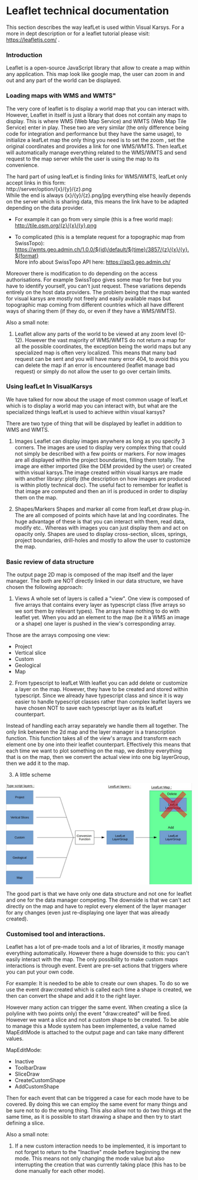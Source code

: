 Leaflet technical documentation
===============================
This section describes the way leafLet is used within Visual Karsys. For a more in dept description or for a leaflet tutorial please visit: https://leafletjs.com/ .

### Introduction

Leaflet is a open-source JavaScript library that allow to create a map within any application. This map look like google map, the user can zoom in and out and any part of the world can be displayed.

### Loading maps with WMS and WMTS"

The very core of leaflet is to display a world map that you can interact with. However, Leaflet in itself is just a library that does not contain any maps to display. This is where WMS (Web Map Service) and WMTS (Web Map Tile Service) enter in play. These two are very similar (the only difference being code for integration and performance but they have the same usage), to initialize a leafLet map the only thing you need is to set the zoom , set the original coordinates and provides a link for one WMS/WMTS. Then leafLet will automatically manage everything related to the WMS/WMTS and send request to the map server while the user is using the map to its convenience.

The hard part of using leafLet is finding links for WMS/WMTS, leafLet only accept links in this form: <br/>
http://server/option/{x}/{y}/{z}.png <br/> 
While the end is always {x}/{y}/{z}.png/jpg everything else heavily depends on the server which is sharing data, this means the link have to be adapted depending on the data provider. 

* For example it can go from very simple (this is a free world map): <br/>
    http://tile.osm.org/{z}/{x}/{y}.png <br/>

* To complicated (this is a template request for a topographic map from SwissTopo): <br/>
    https://wmts.geo.admin.ch/1.0.0/${id}/default/${time}/3857/{z}/{x}/{y}.${format} <br/>
    More info about SwissTopo API here: https://api3.geo.admin.ch/ <br/>

Moreover there is modification to do depending on the access authorisations. For example SwissTopo gives some map for free but you have to identify yourself, you can't just request. These variations depends entirely on the host data providers. The problem being that the map wanted for visual karsys are mostly not freely and easily available maps but topographic map coming from different countries which all have different ways of sharing them (if they do, or even if they have a WMS/WMTS).

Also a small note:
 
1. Leaflet allow any parts of the world to be viewed at any zoom level (0-12). However the vast majority of WMS/WMTS do not return a map for all the possible coordinates, the exception being the world maps but any specialized map is often very localized. This means that many bad request can be sent and you will have many error 404, to avoid this you can delete the map if an error is encountered (leaflet manage bad request) or simply do not allow the user to go over certain limits.
    
### Using leafLet In VisualKarsys

We have talked for now about the usage of most common usage of leafLet which is to display a world map you can interact with, but what are the specialized things leafLet is used to achieve within visual karsys?

There are two type of thing that will be displayed by leaflet in addition to WMS and WMTS.

1. Images
Leaflet can display images anywhere as long as you specify 3 corners. The images are used to display very complex thing that could not simply be described with a few points or markers. For now images are all displayed within the project boundaries, filling them totally. The image are either imported (like the DEM provided by the user) or created within visual karsys.The  image created within visual karsys are made with another library: plotly (the description on how images are produced is within plotly technical doc). The useful fact to remember for leaflet is that image are computed and then an irl is produced in order to display them on the map.

2. Shapes/Markers
Shapes and marker all come from leafLet draw plug-in. The are all composed of points which have lat and lng coordinates. The huge advantage of these is that you can interact with them, read data, modify etc.. Whereas with images you can just display them and act on opacity only. Shapes are used to display cross-section, slices, springs, project boundaries, drill-holes and mostly to allow the user to customize the map.

### Basic review of data structure

The output page 2D map is composed of the map itself and the layer manager. The both are NOT directly linked in our data structure, we have chosen the following approach:

1. Views
A whole set of layers is called a "view". One view is composed of five arrays that contains every layer as typescript class (five arrays so we sort them by relevant types). The arrays have nothing to do with leaflet yet. When you add an element to the map (be it a WMS an image or a shape) one layer is pushed in the view's corresponding array.

Those are the arrays composing one view:
* Project
* Vertical slice
* Custom
* Geological
* Map

2. From typescript to leafLet
With leaflet you can add delete or customize a layer on the map. However, they have to be created and stored within typescript. Since we already have typescript class and since it is way easier to handle typescript classes rather than complex leaflet layers we have chosen NOT to save each typescript layer as its leafLet counterpart.

Instead of handling each array separately we handle them all together. The only link between the 2d map and the layer manager is a transcription function. This function takes all of the view's arrays and transform each element one by one into their leaflet counterpart. Effectively this means that each time we want to plot something on the map, we destroy everything that is on the map, then we convert the actual view into one big layerGroup, then we add it to the map.

3. A little scheme

<img src="../imgs/scheme.jpg" alt="A little scheme" title="Title" />

The good part is that we have only one data structure and not one for leaflet and one for the data manager competing. The downside is that we can't act directly on the map and have to replot every element of the layer manager for any changes (even just re-displaying one layer that was already created).

### Customised tool and interactions.

Leaflet has a lot of pre-made tools and a lot of libraries, it mostly manage everything automatically. However there a huge downside to this: you can't easily interact with the map. The only possibility to make custom maps interactions is through event. Event are pre-set actions that triggers where you can put your own code. 

For example: It is needed to be able to create our own shapes. To do so we use the event draw:created which is called each time a shape is created, we then can convert the shape and add it to the right layer.

However many action can trigger the same event. When creating a slice (a polyline with two points only) the event "draw:created" will be fired. However we want a slice and not a custom shape to be created. To be able to manage this a Mode system has been implemented, a value named MapEditMode is attached to the output page and can take many different values.

MapEditMode:
* Inactive
* ToolbarDraw
* SliceDraw
* CreateCustomShape
* AddCustomShape

Then for each event that can be triggered a case for each mode have to be covered. By doing this we can employ the same event for many things and be sure not to do the wrong thing. This also allow not to do two things at the same time, as it is possible to start drawing a shape and then try to start defining a slice.

Also a small note:
    
1. If a new custom interaction needs to be implemented, it is important to not forget to return to the "Inactive" mode before beginning the new mode. This means not only changing the mode value but also interrupting the creation that was currently taking place (this has to be done manually for each other mode).
